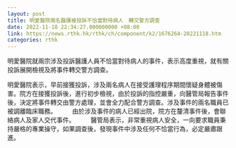 ```yaml
---
layout: post
title: 明愛醫院兩名醫護被投訴不恰當對待病人　轉交警方調查
date: 2022-11-18 22:34:27.000000000 +08:00
link: https://news.rthk.hk/rthk/ch/component/k2/1676264-20221118.htm
categories: rthk
---
```


明愛醫院就兩宗涉及投訴醫護人員不恰當對待病人的事件，表示高度重視，就有關投訴展開檢視及將事件轉交警方調查。

明愛醫院表示，早前接獲投訴，涉及兩名病人在接受護理程序期間懷疑身體被傷害。院方在接獲投訴後，進行初步檢視，由於投訴的指控嚴重，向醫管局報告事件後，決定將事件轉交由警方處理，並會全力配合警方調查。涉及事件的兩名職員已被調離臨床職務。
　　 
由於涉及事件的病人已經出院，院方在釐清事件後，會聯絡病人及家人交代事件。
　　 
醫管局表示，非常重視病人安全，一向要求職員秉持嚴格的專業操守，如果調查後，發現事件中涉及任何不恰當行為，必定嚴肅跟進。
